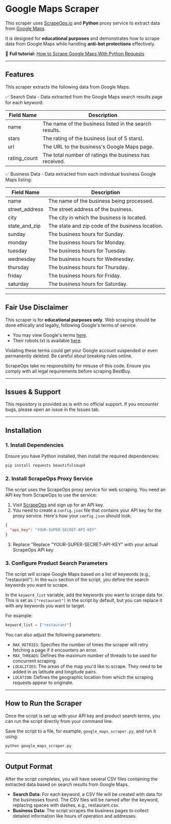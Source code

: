 # Google Maps Scraper  

This scraper uses [ScrapeOps.io](https://scrapeops.io/) and **Python** proxy service to extract data from [Google Maps](https://www.google.com/maps/).

It is designed for **educational purposes** and demonstrates how to scrape data from Google Maps while handling **anti-bot protections** effectively.  

📖 **Full tutorial:** [How to Scrape Google Maps With Python Requests](https://scrapeops.io/python-web-scraping-playbook/python-scrape-google-maps/)

---

## Features  

This scraper extracts the following data from Google Maps:


✅ Search Data - Data extracted from the Google Maps search results page for each keyword: 

| **Field Name**      | **Description**                                                   |
|---------------|-----------------------------------------------------|
| name          | The name of the business listed in the search results. |
| stars         | The rating of the business (out of 5 stars).        |
| url           | The URL to the business's Google Maps page.         |
| rating_count  | The total number of ratings the business has received. |



✅ Business Data - Data extracted from each individual business Google Maps listing:

| Field Name     | Description                                           |
|----------------|-------------------------------------------------------|
| name           | The name of the business being processed.             |
| street_address | The street address of the business.                  |
| city           | The city in which the business is located.            |
| state_and_zip  | The state and zip code of the business location.      |
| sunday         | The business hours for Sunday.                        |
| monday         | The business hours for Monday.                        |
| tuesday        | The business hours for Tuesday.                       |
| wednesday      | The business hours for Wednesday.                     |
| thursday       | The business hours for Thursday.                      |
| friday         | The business hours for Friday.                        |
| saturday       | The business hours for Saturday.                      |




---

## Fair Use Disclaimer
This scraper is for **educational purposes only**. Web scraping should be done ethically and legally, following Google's terms of service.

- You may view Google's terms [here](https://cloud.google.com/maps-platform/terms). 
- Their robots.txt is available [here](https://www.google.com/robots.txt).

Violating these terms could get your Google account suspended or even permanently deleted. Be careful about breaking rules online.

ScrapeOps take no responsibility for misuse of this code. Ensure you comply with all legal requirements before scraping BestBuy.

---

## Issues & Support
This repository is provided as is with no official support. If you encounter bugs, please open an issue in the Issues tab.

---

## Installation  

### 1. Install Dependencies  
Ensure you have Python installed, then install the required dependencies:  

```bash
pip install requests beautifulsoup4
```

### 2.  Install ScrapeOps Proxy Service
The script uses the ScrapeOps proxy service for web scraping. You need an API key from ScrapeOps to use the service:

1. Visit [ScrapeOps](https://scrapeops.io/) and sign up for an API key.
2. You need to create a `config.json` file that contains your API key for the proxy service. Here's how your `config.json` should look:

```json
{
  "api_key": "YOUR-SUPER-SECRET-API-KEY"
}
```

3. Replace "Replace "YOUR-SUPER-SECRET-API-KEY" with your actual ScrapeOps API key.




### 3. Configure Product Search Parameters
The script will scrape Google Maps based on a list of keywords (e.g., "restaurant"). In the `main` section of the script, you define the search keywords you want to scrape. 

In the `keyword_list` variable, add the keywords you want to scrape data for. This is set as `["restaurant"]` in the script by default, but you can replace it with any keywords you want to target.

For example:

```python
keyword_list = ["restaurant"]
```

You can also adjust the following parameters:

- `MAX_RETRIES`: Specifies the number of times the scraper will retry fetching a page if it encounters an error.
- `MAX_THREADS`: Defines the maximum number of threads to be used for concurrent scraping.
- `LOCALITIES`: The areas of the map you'd like to scrape. They need to be added in as latitude and longitude pairs.
- `LOCATION`: Defines the geographic location from which the scraping requests appear to originate.


---

## How to Run the Scraper
Once the script is set up with your API key and product search terms, you can run the script directly from your command line.

Save the script to a file, for example, `google_maps_scraper.py`, and run it using:


```bash
python google_maps_scraper.py
```

---

## Output Format
After the script completes, you will have several CSV files containing the extracted data based on search results from Google Maps.

- **Search Data:** For each keyword, a CSV file will be created with data for the businesses found. The CSV files will be named after the keyword, replacing spaces with dashes, e.g., restaurant.csv.
- **Business Data:** The script scrapes the business pages to collect detailed information like hours of operation and addresses.

